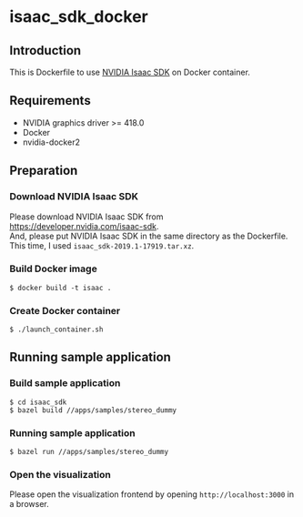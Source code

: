 # isaac_sdk_docker

## Introduction
This is Dockerfile to use [NVIDIA Isaac SDK](https://developer.nvidia.com/isaac-sdk) on Docker container.

## Requirements
* NVIDIA graphics driver >= 418.0
* Docker
* nvidia-docker2

## Preparation
### Download NVIDIA Isaac SDK
Please download NVIDIA Isaac SDK from <https://developer.nvidia.com/isaac-sdk>.  
And, please put NVIDIA Isaac SDK in the same directory as the Dockerfile.  
This time, I used `isaac_sdk-2019.1-17919.tar.xz`.

### Build Docker image
```
$ docker build -t isaac .
```

### Create Docker container
```
$ ./launch_container.sh
```

## Running sample application
### Build sample application
```
$ cd isaac_sdk
$ bazel build //apps/samples/stereo_dummy
```

### Running sample application
```
$ bazel run //apps/samples/stereo_dummy
```

### Open the visualization
Please open the visualization frontend by opening `http://localhost:3000` in a browser.
